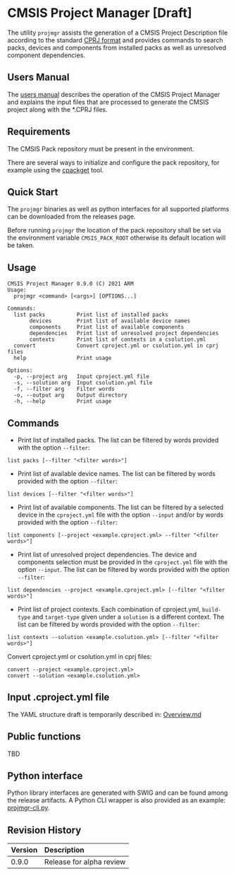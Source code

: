 # CMSIS Project Manager [Draft]

The utility `projmgr` assists the generation of a CMSIS Project Description file
according to the standard
[CPRJ format](https://arm-software.github.io/CMSIS_5/Build/html/cprjFormat_pg.html)
and provides commands to search packs, devices and components from installed packs
as well as unresolved component dependencies.

## Users Manual

The [users manual](./Manual/Overview.md) describes the operation of the CMSIS Project Manager and explains the input files that are processed to generate the CMSIS project along with the *.CPRJ files.


## Requirements

The CMSIS Pack repository must be present in the environment.

There are several ways to initialize and configure the pack repository, for example using the 
[cpackget](https://github.com/Open-CMSIS-Pack/cpackget) tool.

## Quick Start

The `projmgr` binaries as well as python interfaces for all supported platforms can be downloaded
from the releases page.

Before running `projmgr` the location of the pack repository shall be set via the environment variable
`CMSIS_PACK_ROOT` otherwise its default location will be taken.

## Usage

```
CMSIS Project Manager 0.9.0 (C) 2021 ARM
Usage:
  projmgr <command> [<args>] [OPTIONS...]

Commands:
  list packs          Print list of installed packs
       devices        Print list of available device names
       components     Print list of available components
       dependencies   Print list of unresolved project dependencies
       contexts       Print list of contexts in a csolution.yml
  convert             Convert cproject.yml or csolution.yml in cprj files
  help                Print usage

Options:
  -p, --project arg   Input cproject.yml file
  -s, --solution arg  Input csolution.yml file
  -f, --filter arg    Filter words
  -o, --output arg    Output directory
  -h, --help          Print usage
```

## Commands

- Print list of installed packs. The list can be filtered by words provided with the option `--filter`:
```
list packs [--filter "<filter words>"]
```

- Print list of available device names. The list can be filtered by words provided with the option `--filter`:
```
list devices [--filter "<filter words>"]
```

- Print list of available components. The list can be filtered by a selected device in the `cproject.yml` file with the option `--input` and/or by words provided with the option `--filter`:
```
list components [--project <example.cproject.yml> --filter "<filter words>"]
```

- Print list of unresolved project dependencies. The device and components selection must be provided in the `cproject.yml` file with the option `--input`. The list can be filtered by words provided with the option `--filter`:
```
list dependencies --project <example.cproject.yml> [--filter "<filter words>"]
```

- Print list of project contexts. Each combination of cproject.yml, `build-type` and `target-type` given under a `solution` is a different context. The list can be filtered by words provided with the option `--filter`:
```
list contexts --solution <example.csolution.yml> [--filter "<filter words>"]
```

Convert cproject.yml or csolution.yml in cprj files:
```
convert --project <example.cproject.yml>
convert --solution <example.csolution.yml>
```


## Input .cproject.yml file

The YAML structure draft is temporarily described in: [Overview.md](https://github.com/brondani/devtools/blob/mvp-prototype/tools/projmgr/docs/Overview.md)


## Public functions
TBD

## Python interface

Python library interfaces are generated with SWIG and can be found among the release artifacts.
A Python CLI wrapper is also provided as an example: [projmgr-cli.py](https://github.com/devtools/blob/main/tools/projmgr/swig/projmgr-cli.py).

## Revision History
| Version  | Description
|:---------|:----------------------------------------
| 0.9.0    | Release for alpha review

